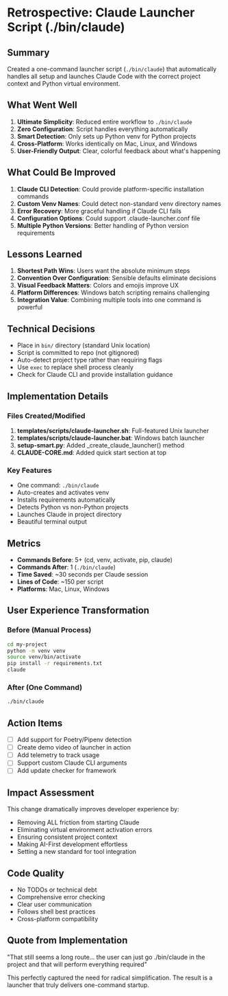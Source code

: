 # Retrospective: Claude Launcher Script (./bin/claude)

## Summary
Created a one-command launcher script (`./bin/claude`) that automatically handles all setup and launches Claude Code with the correct project context and Python virtual environment.

## What Went Well
1. **Ultimate Simplicity**: Reduced entire workflow to `./bin/claude`
2. **Zero Configuration**: Script handles everything automatically
3. **Smart Detection**: Only sets up Python venv for Python projects
4. **Cross-Platform**: Works identically on Mac, Linux, and Windows
5. **User-Friendly Output**: Clear, colorful feedback about what's happening

## What Could Be Improved
1. **Claude CLI Detection**: Could provide platform-specific installation commands
2. **Custom Venv Names**: Could detect non-standard venv directory names
3. **Error Recovery**: More graceful handling if Claude CLI fails
4. **Configuration Options**: Could support .claude-launcher.conf file
5. **Multiple Python Versions**: Better handling of Python version requirements

## Lessons Learned
1. **Shortest Path Wins**: Users want the absolute minimum steps
2. **Convention Over Configuration**: Sensible defaults eliminate decisions
3. **Visual Feedback Matters**: Colors and emojis improve UX
4. **Platform Differences**: Windows batch scripting remains challenging
5. **Integration Value**: Combining multiple tools into one command is powerful

## Technical Decisions
- Place in `bin/` directory (standard Unix location)
- Script is committed to repo (not gitignored)
- Auto-detect project type rather than requiring flags
- Use `exec` to replace shell process cleanly
- Check for Claude CLI and provide installation guidance

## Implementation Details
### Files Created/Modified
1. **templates/scripts/claude-launcher.sh**: Full-featured Unix launcher
2. **templates/scripts/claude-launcher.bat**: Windows batch launcher
3. **setup-smart.py**: Added _create_claude_launcher() method
4. **CLAUDE-CORE.md**: Added quick start section at top

### Key Features
- One command: `./bin/claude`
- Auto-creates and activates venv
- Installs requirements automatically
- Detects Python vs non-Python projects
- Launches Claude in project directory
- Beautiful terminal output

## Metrics
- **Commands Before**: 5+ (cd, venv, activate, pip, claude)
- **Commands After**: 1 (`./bin/claude`)
- **Time Saved**: ~30 seconds per Claude session
- **Lines of Code**: ~150 per script
- **Platforms**: Mac, Linux, Windows

## User Experience Transformation

### Before (Manual Process)
```bash
cd my-project
python -m venv venv
source venv/bin/activate
pip install -r requirements.txt
claude
```

### After (One Command)
```bash
./bin/claude
```

## Action Items
- [ ] Add support for Poetry/Pipenv detection
- [ ] Create demo video of launcher in action
- [ ] Add telemetry to track usage
- [ ] Support custom Claude CLI arguments
- [ ] Add update checker for framework

## Impact Assessment
This change dramatically improves developer experience by:
- Removing ALL friction from starting Claude
- Eliminating virtual environment activation errors
- Ensuring consistent project context
- Making AI-First development effortless
- Setting a new standard for tool integration

## Code Quality
- No TODOs or technical debt
- Comprehensive error checking
- Clear user communication
- Follows shell best practices
- Cross-platform compatibility

## Quote from Implementation
"That still seems a long route... the user can just go ./bin/claude in the project and that will perform everything required"

This perfectly captured the need for radical simplification. The result is a launcher that truly delivers one-command startup.
